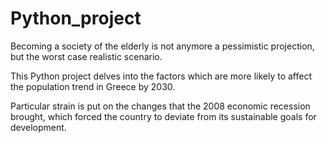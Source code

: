 # Python_project

Becoming a society of the elderly is not anymore a pessimistic projection, but the worst case realistic scenario. 

This Python project delves into the factors which are more likely to affect the population trend in Greece by 2030. 

Particular strain is put on the changes that the 2008 economic recession brought, which forced the country to deviate from its sustainable goals for development.
